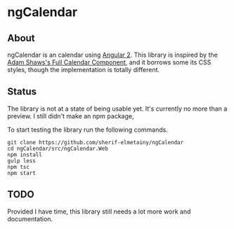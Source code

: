 # ngCalendar

## About
ngCalendar is an calendar using [Angular 2](https://angular.io). This library is inspired by the [Adam Shaws's Full Calendar Component](http://fullcalendar.io/), and it borrows some its CSS styles, though the implementation is totally different.

## Status
The library is not at a state of being usable yet. It's currently no more than a preview. I still didn't make an npm package, 

To start testing the library run the following commands.
```
git clone https://github.com/sherif-elmetainy/ngCalendar
cd ngCalendar/src/ngCalendar.Web
npm install
gulp less
npm tsc
npm start
```

## TODO
Provided I have time, this library still needs a lot more work and documentation. 
